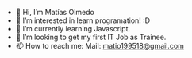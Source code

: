 - 👋 Hi, I’m Matías Olmedo
- 👀 I’m interested in learn programation! :D
- 🌱 I’m currently learning Javascript.
- 💞️ I’m looking to get my first IT Job as Trainee.
- 📫 How to reach me: 
Mail: matio199518@gmail.com
